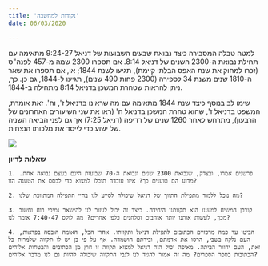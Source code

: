 ```yaml
---
title: 'נקודות למחשבה'
date: 06/03/2020

---
```


למטה טבלה המסבירה כיצד נבואת שבעים השבועות של דניאל 9:24-27 מתאימה עם תחילת נבואת ה-2300 השנים של דניאל 8:14. אם תספרו 2300 שמה מ-457 לפנה"ס (זכרו למחוק את שנת האפס הבלתי קיימת), תגיעו לשנת 1844; או, אם תספרו את שאר ה-1810 שנים משנת 34 לספירה (2300 פחות 490 שנים), תגיעו ל-1844, גם כן. כך, ניתן להראות שטהרת המשכן בדניאל 8:14 מתחילה ב-1844.

שימו לב בנוסף כיצד שנת 1844 מתאימה עם מה שראינו בדניאל ז', וח'. זאת אומרת, המשפט בדניאל ז', שהוא טהרת המשכן בדניאל ח' (ראו את שני השיעורים האחרונים של הרבעון), מתרחש לאחר 1260 שנים של רדיפה (דניאל 7:25) אך גם לפני הביאה השניה של ישוע כדי לייסד את מלכותו הנצחית.

<img style="max-width:100%" src="https://sabbath-school-stage.adventech.io/api/v1/he/quarterlies/2020-01/lessons/10/days/prophecy.png" />

**שאלות לדיון**

`1.	פרשנים אמרו, ובצדק, שנבואת 2300 שנים ונבואת ה-70 שבועות הינם בעצם נבואה אחת. מדוע הם טוענים כך? איזו עובדה תוכלו למצוא כדי לבסס את הטענה הזו?`

`2.	מה נוכל ללמוד מתפילת התווך של דניאל שיכולה לסייע לנו בחיי התפילה המתווכת שלנו?`

`3.	קורבן המשיח למעננו הוא תקוותנו היחידה. כיצד זה יכול לעזור לנו להישאר נמיכי רוח וחשוב מכך, לעשות אותנו יותר אוהבים וסלחנים כלפי אחרים? מה לוקס 7:40-47 אומר לנו?`

`4.	הביטו עד כמה מרכזיים הכתובים לתפילת דניאל ותקוותו. אחרי הכל, האומה הובסה בפראות, העם נלקח בשבי, הרסו את אדמתם, ובירתם הושמדה. אף על פי כן יש לו תקווה שלמרות כל זאת, העם יחזור הביתה. מאיפה יכול היה דניאל למצוא תקווה זו חוץ מן הכתובים והבטחות אלוהים הכתובות בספר הספרים? מה זה אמור להגיד לנו לגבי התקווה שיכולה להיות גם לנו מדבר אלוהים? `